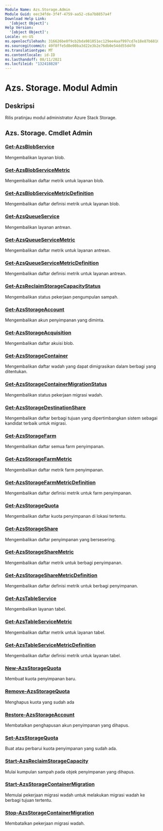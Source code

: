 ```yaml
---
Module Name: Azs.Storage.Admin
Module Guid: eec34fde-3f4f-4759-aa52-c6a7b8857a4f
Download Help Link:
  '[object Object]': 
Help Version:
  '[object Object]': 
Locale: en-US
ms.openlocfilehash: 316626be0f9cb2bda981051ec129ee4aaf997cd7e18e87b68100abc852d0bcf3
ms.sourcegitcommit: 49f8ffe5d8e08ba3d22e3b2e76db0e54dd55d4f0
ms.translationtype: MT
ms.contentlocale: id-ID
ms.lasthandoff: 08/11/2021
ms.locfileid: "132418828"
---
```

# Azs. Storage. Modul Admin
## Deskripsi
Rilis pratinjau modul administrator Azure Stack Storage.  

## Azs. Storage. Cmdlet Admin
### [Get-AzsBlobService](Get-AzsBlobService.md)
Mengembalikan layanan blob.

### [Get-AzsBlobServiceMetric](Get-AzsBlobServiceMetric.md)
Mengembalikan daftar metrik untuk layanan blob.

### [Get-AzsBlobServiceMetricDefinition](Get-AzsBlobServiceMetricDefinition.md)
Mengembalikan daftar definisi metrik untuk layanan blob.

### [Get-AzsQueueService](Get-AzsQueueService.md)
Mengembalikan layanan antrean.

### [Get-AzsQueueServiceMetric](Get-AzsQueueServiceMetric.md)
Mengembalikan daftar metrik untuk layanan antrean.

### [Get-AzsQueueServiceMetricDefinition](Get-AzsQueueServiceMetricDefinition.md)
Mengembalikan daftar definisi metrik untuk layanan antrean.

### [Get-AzsReclaimStorageCapacityStatus](Get-AzsReclaimStorageCapacityStatus.md)
Mengembalikan status pekerjaan pengumpulan sampah.

### [Get-AzsStorageAccount](Get-AzsStorageAccount.md)
Mengembalikan akun penyimpanan yang diminta.

### [Get-AzsStorageAcquisition](Get-AzsStorageAcquisition.md)
Mengembalikan daftar akuisi blob.

### [Get-AzsStorageContainer](Get-AzsStorageContainer.md)
Mengembalikan daftar wadah yang dapat dimigrasikan dalam berbagi yang ditentukan.

### [Get-AzsStorageContainerMigrationStatus](Get-AzsStorageContainerMigrationStatus.md)
Mengembalikan status pekerjaan migrasi wadah.

### [Get-AzsStorageDestinationShare](Get-AzsStorageDestinationShare.md)
Mengembalikan daftar berbagi tujuan yang dipertimbangkan sistem sebagai kandidat terbaik untuk migrasi.

### [Get-AzsStorageFarm](Get-AzsStorageFarm.md)
Mengembalikan daftar semua farm penyimpanan.

### [Get-AzsStorageFarmMetric](Get-AzsStorageFarmMetric.md)
Mengembalikan daftar metrik farm penyimpanan.

### [Get-AzsStorageFarmMetricDefinition](Get-AzsStorageFarmMetricDefinition.md)
Mengembalikan daftar definisi metrik untuk farm penyimpanan.

### [Get-AzsStorageQuota](Get-AzsStorageQuota.md)
Mengembalikan daftar kuota penyimpanan di lokasi tertentu.

### [Get-AzsStorageShare](Get-AzsStorageShare.md)
Mengembalikan daftar penyimpanan yang bersesering.

### [Get-AzsStorageShareMetric](Get-AzsStorageShareMetric.md)
Mengembalikan daftar metrik untuk berbagi penyimpanan.

### [Get-AzsStorageShareMetricDefinition](Get-AzsStorageShareMetricDefinition.md)
Mengembalikan daftar definisi metrik untuk berbagi penyimpanan.

### [Get-AzsTableService](Get-AzsTableService.md)
Mengembalikan layanan tabel.

### [Get-AzsTableServiceMetric](Get-AzsTableServiceMetric.md)
Mengembalikan daftar metrik untuk layanan tabel.

### [Get-AzsTableServiceMetricDefinition](Get-AzsTableServiceMetricDefinition.md)
Mengembalikan daftar definisi metrik untuk layanan tabel.

### [New-AzsStorageQuota](New-AzsStorageQuota.md)
Membuat kuota penyimpanan baru.

### [Remove-AzsStorageQuota](Remove-AzsStorageQuota.md)
Menghapus kuota yang sudah ada

### [Restore-AzsStorageAccount](Restore-AzsStorageAccount.md)
Membatalkan penghapusan akun penyimpanan yang dihapus.

### [Set-AzsStorageQuota](Set-AzsStorageQuota.md)
Buat atau perbarui kuota penyimpanan yang sudah ada.

### [Start-AzsReclaimStorageCapacity](Start-AzsReclaimStorageCapacity.md)
Mulai kumpulan sampah pada objek penyimpanan yang dihapus.

### [Start-AzsStorageContainerMigration](Start-AzsStorageContainerMigration.md)
Memulai pekerjaan migrasi wadah untuk melakukan migrasi wadah ke berbagi tujuan tertentu.

### [Stop-AzsStorageContainerMigration](Stop-AzsStorageContainerMigration.md)
Membatalkan pekerjaan migrasi wadah.

